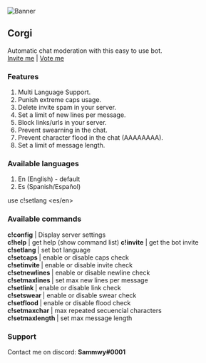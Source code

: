 ![Banner](https://i.imgur.com/jghe2cC.png)

## Corgi
Automatic chat moderation with this easy to use bot.  
[Invite me](https://discordapp.com/oauth2/authorize?client_id=698225680055271445&permissions=403565574&scope=bot) | [Vote me](https://top.gg/bot/698225680055271445)

### Features
1. Multi Language Support.  
2. Punish extreme caps usage.  
3. Delete invite spam in your server.  
4. Set a limit of new lines per message.  
5. Block links/urls in your server.  
6. Prevent swearning in the chat.  
7. Prevent character flood in the chat (AAAAAAAA).  
8. Set a limit of message length.  

### Available languages
1. En (English) - default  
2. Es (Spanish/Español)  

use c!setlang <es/en>

### Available commands 
**c!config** | Display server settings  
**c!help** | get help (show command list) 
**c!invite** | get the bot invite  
**c!setlang <arg>** | set bot language  
**c!setcaps <arg>** | enable or disable caps check  
**c!setinvite <arg>** | enable or disable invite check  
**c!setnewlines <arg>** | enable or disable newline check  
**c!setmaxlines <arg>** | set max new lines per message  
**c!setlink <arg>** | enable or disable link check  
**c!setswear <arg>** | enable or disable swear check  
**c!setflood <arg>** | enable or disable flood check  
**c!setmaxchar <arg>** | max repeated secuencial characters  
**c!setmaxlength <arg>** | set max message length  

### Support
Contact me on discord: **Sammwy#0001**
